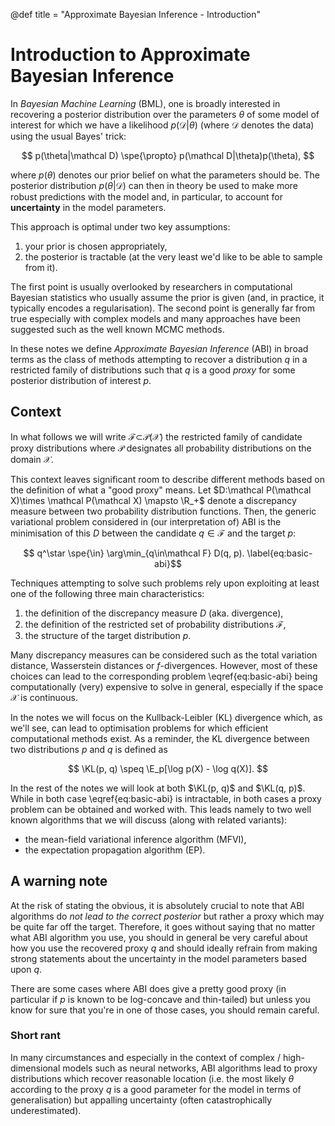 @def title = "Approximate Bayesian Inference - Introduction"

# Introduction to Approximate Bayesian Inference

In *Bayesian Machine Learning* (BML), one is broadly interested in recovering a posterior distribution over the parameters $\theta$ of some model of interest for which we have a likelihood $p(\mathcal D|\theta)$ (where $\mathcal D$ denotes the data) using the usual Bayes' trick:

$$ p(\theta|\mathcal D) \spe{\propto} p(\mathcal D|\theta)p(\theta), $$

where $p(\theta)$ denotes our prior belief on what the parameters should be.
The posterior distribution $p(\theta|\mathcal D)$ can then in theory be used to make more robust predictions with the model and, in particular, to account for **uncertainty** in the model parameters.

This approach is optimal under two key assumptions:
1. your prior is chosen appropriately,
1. the posterior is tractable (at the very least we'd like to be able to sample from it).

The first point is usually overlooked by researchers in computational Bayesian statistics who usually assume the prior is given (and, in practice, it typically encodes a regularisation).
The second point is generally far from true especially with complex models and many approaches have been suggested such as the well known MCMC methods.

In these notes we define *Approximate Bayesian Inference* (ABI) in broad terms as the class of methods attempting to recover a distribution $q$ in a restricted family of distributions such that $q$ is a good *proxy* for some posterior distribution of interest $p$.

## Context

In what follows we will write $\mathcal F\mathcal \subset \mathcal P(\mathcal X)$ the restricted family of candidate proxy distributions where $\mathcal P$ designates all probability distributions on the domain $\mathcal X$.

This context leaves significant room to describe different methods based on the definition of what a "good proxy" means.
Let $D:\mathcal P(\mathcal X)\times \mathcal P(\mathcal X) \mapsto \R_+$ denote a discrepancy measure between two probability distribution functions.
Then, the generic variational problem considered in (our interpretation of) ABI is the minimisation of this $D$ between the candidate $q\in \mathcal F$ and the target $p$:

$$ q^\star \spe{\in} \arg\min_{q\in\mathcal F} D(q, p). \label{eq:basic-abi}$$

Techniques attempting to solve such problems rely upon exploiting at least one of the following three main characteristics:

1. the definition of the discrepancy measure $D$ (aka. divergence),
1. the definition of the restricted set of probability distributions $\mathcal F$,
1. the structure of the target distribution $p$.

Many discrepancy measures can be considered such as the total variation distance, Wasserstein distances or $f$-divergences.
However, most of these choices can lead to the corresponding problem \eqref{eq:basic-abi} being computationally (very) expensive to solve in general, especially if the space $\mathcal X$ is continuous.

In the notes we will focus on the Kullback-Leibler (KL) divergence which, as we'll see, can lead to optimisation problems for which efficient computational methods exist.
As a reminder, the KL divergence between two distributions $p$ and $q$ is defined as

$$ \KL(p, q) \speq \E_p[\log p(X) - \log q(X)]. $$

In the rest of the notes we will look at both $\KL(p, q)$ and $\KL(q, p)$.
While in both case \eqref{eq:basic-abi} is intractable, in both cases a proxy problem can be obtained and worked with.
This leads namely to two well known algorithms that we will discuss (along with related variants):

* the mean-field variational inference algorithm (MFVI),
* the expectation propagation algorithm (EP).

## A warning note

At the risk of stating the obvious, it is absolutely crucial to note that ABI algorithms do *not lead to the correct posterior* but rather a proxy which may be quite far off the target.
Therefore, it goes without saying that no matter what ABI algorithm you use, you should in general be very careful about how you use the recovered proxy $q$ and should ideally refrain from making strong statements about the uncertainty in the model parameters based upon $q$.

There are some cases where ABI does give a pretty good proxy (in particular if $p$ is known to be log-concave and thin-tailed) but unless you know for sure that you're in one of those cases, you should remain careful.

### Short rant

In many circumstances and especially in the context of complex / high-dimensional models such as neural networks, ABI algorithms lead to proxy distributions which recover reasonable location (i.e. the most likely $\theta$ according to the proxy $q$ is a good parameter for the model in terms of generalisation) but appalling uncertainty (often catastrophically underestimated).

<!-- NOTE: HERE HERE HERE, add that basically amounts to regularised MLE which is much much faster, of course no uncertainty estimate but between un-usable ones and none with a fast method... -->
